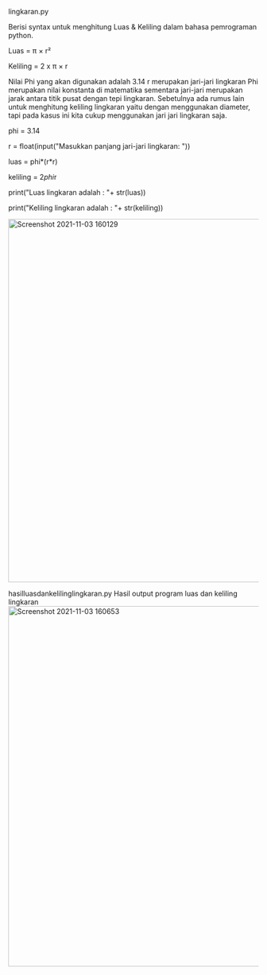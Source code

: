 lingkaran.py

Berisi syntax untuk menghitung Luas & Keliling dalam bahasa pemrograman python.

Luas     = π × r²

Keliling = 2 x π × r

Nilai Phi yang akan digunakan adalah 3.14
r merupakan jari-jari lingkaran
Phi merupakan nilai konstanta di matematika sementara jari-jari merupakan jarak antara titik pusat dengan tepi lingkaran. Sebetulnya ada rumus lain untuk menghitung keliling lingkaran yaitu dengan menggunakan diameter, tapi pada kasus ini kita cukup menggunakan jari jari lingkaran saja.

phi = 3.14

r = float(input("Masukkan panjang jari-jari lingkaran: "))

luas = phi*(r*r)

keliling = 2*phi*r

print("Luas lingkaran adalah : "+ str(luas))

print("Keliling lingkaran adalah : "+ str(keliling))

<img width="731" alt="Screenshot 2021-11-03 160129" src="https://user-images.githubusercontent.com/92905452/140275212-c9301672-fac0-4c31-bf7b-2e46d75be24b.png">

hasilluasdankelilinglingkaran.py
Hasil output program luas dan keliling lingkaran
<img width="725" alt="Screenshot 2021-11-03 160653" src="https://user-images.githubusercontent.com/92905452/140276514-dd4975ec-ec7a-4e1f-b7e9-3214adb8e8f8.png">

